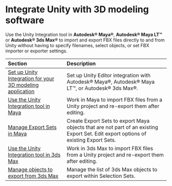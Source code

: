 # Integrate Unity with 3D modeling software

Use the Unity Integration tool in **Autodesk® Maya®**, **Autodesk® Maya LT™** or **Autodesk® 3ds Max®** to import and export FBX files directly to and from Unity without having to specify filenames, select objects, or set FBX importer or exporter settings.

| Section | Description |
| :--- | :--- |
| [Set up Unity Integration for your 3D modeling application](integration-setup.md) | Set up Unity Editor integration with Autodesk® Maya®, Autodesk® Maya LT™, or Autodesk® 3ds Max®. |
| [Use the Unity Integration tool in Maya](integration-maya-roundtrip.md) | Work in Maya to import FBX files from a Unity project and re-export them after editing. |
| [Manage Export Sets in Maya](integration-maya-manage-export-sets.md) | Create Export Sets to export Maya objects that are not part of an existing Export Set. Edit export options of existing Export Sets. |
| [Use the Unity Integration tool in 3ds Max](integration-3ds-max-roundtrip.md) | Work in 3ds Max to import FBX files from a Unity project and re-export them after editing. |
| [Manage objects to export from 3ds Max](integration-3ds-max-manage-objects-to-export.md) | Manage the list of 3ds Max objects to export within Selection Sets. |

